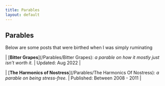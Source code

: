 ```yaml
---
title: Parables
layout: default
---
```





## Parables 



Below are some posts that were birthed when I was simply ruminating

| [**Bitter Grapes**](/Parables/Bitter Grapes): *a parable on how it mostly just isn't worth it.* | Updated: Aug 2022 |

| [**The Harmonics of Nostress**](/Parables/The Harmonics Of Nostress): *a parable on being stress-free.* | Published: Between 2008 - 2011 |


